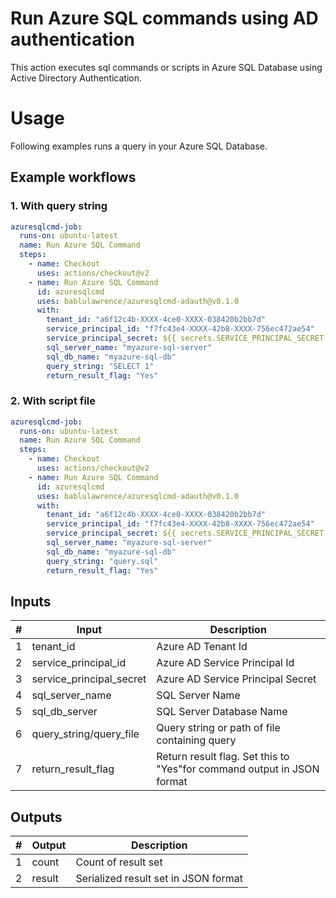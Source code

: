 # Run Azure SQL commands using AD authentication

This action executes sql commands or scripts in Azure SQL Database using Active Directory Authentication.

# Usage

Following examples runs a query in your Azure SQL Database.

## Example workflows

### 1. With query string

```yaml
azuresqlcmd-job:
  runs-on: ubuntu-latest
  name: Run Azure SQL Command
  steps:
    - name: Checkout
      uses: actions/checkout@v2
    - name: Run Azure SQL Command
      id: azuresqlcmd
      uses: bablulawrence/azuresqlcmd-adauth@v0.1.0
      with:
        tenant_id: "a6f12c4b-XXXX-4ce0-XXXX-038420b2bb7d"
        service_principal_id: "f7fc43e4-XXXX-42b8-XXXX-756ec472ae54"
        service_principal_secret: ${{ secrets.SERVICE_PRINCIPAL_SECRET }}
        sql_server_name: "myazure-sql-server"
        sql_db_name: "myazure-sql-db"
        query_string: "SELECT 1"
        return_result_flag: "Yes"
```

### 2. With script file

```yaml
azuresqlcmd-job:
  runs-on: ubuntu-latest
  name: Run Azure SQL Command
  steps:
    - name: Checkout
      uses: actions/checkout@v2
    - name: Run Azure SQL Command
      id: azuresqlcmd
      uses: bablulawrence/azuresqlcmd-adauth@v0.1.0
      with:
        tenant_id: "a6f12c4b-XXXX-4ce0-XXXX-038420b2bb7d"
        service_principal_id: "f7fc43e4-XXXX-42b8-XXXX-756ec472ae54"
        service_principal_secret: ${{ secrets.SERVICE_PRINCIPAL_SECRET }}
        sql_server_name: "myazure-sql-server"
        sql_db_name: "myazure-sql-db"
        query_string: "query.sql"
        return_result_flag: "Yes"
```

## Inputs

| #   | Input                    | Description                                                            |
| --- | ------------------------ | ---------------------------------------------------------------------- |
| 1   | tenant_id                | Azure AD Tenant Id                                                     |
| 2   | service_principal_id     | Azure AD Service Principal Id                                          |
| 3   | service_principal_secret | Azure AD Service Principal Secret                                      |
| 4   | sql_server_name          | SQL Server Name                                                        |
| 5   | sql_db_server            | SQL Server Database Name                                               |
| 6   | query_string/query_file  | Query string or path of file containing query                          |
| 7   | return_result_flag       | Return result flag. Set this to "Yes"for command output in JSON format |

## Outputs

| #   | Output | Description                          |
| --- | ------ | ------------------------------------ |
| 1   | count  | Count of result set                  |
| 2   | result | Serialized result set in JSON format |

